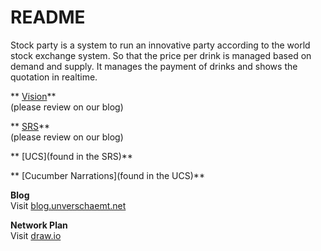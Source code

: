 # README #
Stock party is a system to run an innovative party according to the world stock exchange system. So that the price per drink is managed based on demand and supply. It manages the payment of drinks and shows the quotation in realtime.    
    
** [Vision](https://bitbucket.org/stockings/projectmanagement/src/master/vision.md)**   
(please review on our blog)    
    
** [SRS](https://bitbucket.org/stockings/projectmanagement/src/master/srs.md)**   
(please review on our blog)

** [UCS](found in the SRS)**    

** [Cucumber Narrations](found in the UCS)**    

**Blog**    
Visit [blog.unverschaemt.net](http://blog.unverschaemt.net)

**Network Plan**    
Visit [draw.io](https://drive.google.com/file/d/0B7nNErk0bX8_MlBIQ3BqTVRIeTg/view?usp=sharing)